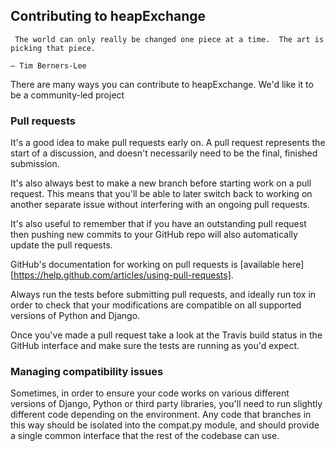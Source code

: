 ## Contributing to heapExchange

   ` The world can only really be changed one piece at a time. 
   The art is picking that piece.`

    — Tim Berners-Lee 

There are many ways you can contribute to heapExchange.
 We'd like it to be a community-led project

### Pull requests

It's a good idea to make pull requests early on. 
A pull request represents the start of a discussion, and doesn't necessarily need to be the final, finished submission.

It's also always best to make a new branch before starting work on a pull request.
 This means that you'll be able to later switch back to working on another separate issue without interfering with an ongoing pull requests.

It's also useful to remember that if you have an outstanding pull request then pushing new commits to your GitHub repo will also automatically update the pull requests.

GitHub's documentation for working on pull requests is [available here][https://help.github.com/articles/using-pull-requests].

Always run the tests before submitting pull requests, and ideally run tox in order to check that your modifications are compatible on all supported versions of Python and Django.

Once you've made a pull request take a look at the Travis build status in the GitHub interface and make sure the tests are running as you'd expect.

### Managing compatibility issues

Sometimes, in order to ensure your code works on various different versions of Django, Python or third party libraries, you'll need to run slightly different code depending on the environment. Any code that branches in this way should be isolated into the compat.py module, and should provide a single common interface that the rest of the codebase can use.
